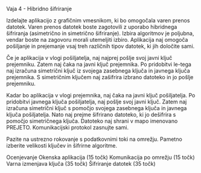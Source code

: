 Vaja 4 - Hibridno šifriranje

Izdelajte aplikacijo z grafičnim vmesnikom, ki bo omogočala varen prenos datotek. Varen prenos datotek boste zagotovili z uporabo hibridnega šifriranja (asimetrično in simetrično šifriranje). Izbira algoritmov je poljubna, vendar boste na zagovoru morali utemeljiti izbiro. Aplikacija naj omogoča pošiljanje in prejemanje vsaj treh različnih tipov datotek, ki jih določite sami.

 

Če je aplikacija v vlogi pošiljatelja, naj najprej pošlje svoj javni ključ prejemniku. Zatem naj čaka na javni ključ prejemnika. Po pridobitvi le-tega naj izračuna simetrični ključ iz svojega zasebnega ključa in javnega ključa prejemnika. S simetričnim ključem naj zašifrira izbrano datoteko in jo pošlje prejemniku.

Kadar bo aplikacija v vlogi prejemnika, naj čaka na javni ključ pošiljatelja. Po pridobitvi javnega ključa pošiljatelja, naj pošlje svoj javni ključ. Zatem naj izračuna simetrični ključ s pomočjo svojega zasebnega ključa in javnega ključa pošiljatelja. Nato naj prejme šifrirano datoteko, ki jo dešifrira s pomočjo simetričnega ključa. Datoteko naj shrani v mapo imenovano PREJETO. Komunikacijski protokol zasnujte sami.

 

Pazite na ustrezno rokovanje s podatkovnimi toki na omrežju. Pametno izberite velikosti ključev in šifrirne algoritme.

 

Ocenjevanje
Okenska aplikacija (15 točk)
Komunikacija po omrežju (15 točk)
Varna izmenjava ključa (35 točk)
Šifriranje datotek (35 točk)